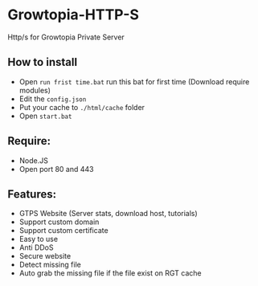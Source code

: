 # Growtopia-HTTP-S
Http/s for Growtopia Private Server

## How to install
- Open `run frist time.bat` run this bat for first time (Download require modules)
- Edit the `config.json`
- Put your cache to `./html/cache` folder
- Open `start.bat`
  
## Require:
- Node.JS
- Open port 80 and 443

## Features:
- GTPS Website (Server stats, download host, tutorials)
- Support custom domain
- Support custom certificate
- Easy to use
- Anti DDoS
- Secure website
- Detect missing file
- Auto grab the missing file if the file exist on RGT cache
